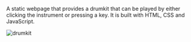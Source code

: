 A static webpage that provides a drumkit that can be played by either clicking the instrument or pressing a key. It is built with HTML, CSS and JavaScript.

![drumkit]()